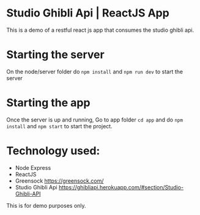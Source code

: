 # Studio Ghibli Api | ReactJS App

This is a demo of a restful react js app that consumes the studio ghibli api.

# Starting the server

On the node/server folder do `npm install` and `npm run dev` to start the server

# Starting the app

Once the server is up and running, Go to app folder `cd app` and do `npm install` and `npm start` to start the project.

# Technology used:
- Node Express
- ReactJS
- Greensock https://greensock.com/
- Studio Ghibli Api https://ghibliapi.herokuapp.com/#section/Studio-Ghibli-API



This is for demo purposes only.

